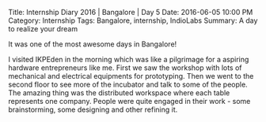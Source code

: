 Title: Internship Diary 2016 | Bangalore | Day 5 
Date: 2016-06-05 10:00 PM
Category: Internship
Tags: Bangalore, internship, IndioLabs
Summary: A day to realize your dream

It was one of the most awesome days in Bangalore!

I visited IKPEden in the morning which was like a pilgrimage for a aspiring hardware entrepreneurs like me. First we saw the workshop with lots of mechanical and electrical equipments for prototyping. Then we went to the second floor to see more of the incubator and talk to some of the people. The amazing thing was the distributed workspace where each table represents one company. People were quite engaged in their work - some brainstorming, some designing and other refining it.

